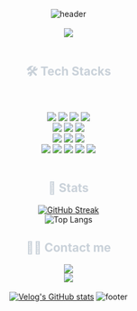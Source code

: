 <div align= "center">
    
![header](https://capsule-render.vercel.app/api?type=waving&color=00fafa&height=120&section=header&text=&fontSize=70) <br> <br> 
 <img src="https://github.com/hyeoonjeoong/hyeoonjeoong/assets/144768161/b159f6cd-f88d-4967-bbee-7cc03eef4cd4"><br> <br> 
   <h2 style="color: #c9d1d9;"> 🛠️ Tech Stacks </h2> <br> 
    <div style="margin: 0 auto; text-align: center;" align= "center"> 
          <br/><img src="https://img.shields.io/badge/HTML5-E34F26?style=flat&logo=HTML5&logoColor=white">
          <img src="https://img.shields.io/badge/CSS3-1572B6?style=flat&logo=CSS3&logoColor=white">
          <img src="https://img.shields.io/badge/Javascript-F7DF1E?style=flat&logo=Javascript&logoColor=white">
          <img src="https://img.shields.io/badge/jQuery-0769AD?style=flat&logo=jQuery&logoColor=white"><br/>
 <img src="https://img.shields.io/badge/React-61DAFB?style=flat&logo=React&logoColor=white">
        <img src="https://img.shields.io/badge/Typescript-3178C6?style=flat&logo=typescript&logoColor=white"/>
        <img src="https://img.shields.io/badge/Redux-764ABC?style=flat&logo=Redux&logoColor=white"><br/>
        <img src="https://img.shields.io/badge/StyledComponents-DB7093?style=flat&logo=StyledComponents&logoColor=white">
<img src="https://img.shields.io/badge/Sass-CC6699?style=flat&logo=Sass&logoColor=white">
        <img src="https://img.shields.io/badge/Bootstrap-7952B3?style=flat&logo=Bootstrap&logoColor=white"><br/>
 <img src="https://img.shields.io/badge/Github-181717?style=flat&logo=Github&logoColor=white">
          <img src="https://img.shields.io/badge/Git-F05032?style=flat&logo=Git&logoColor=white">
          <img src="https://img.shields.io/badge/Notion-000000?style=flat&logo=Notion&logoColor=white">
          <img src="https://img.shields.io/badge/Slack-4A154B?style=flat&logo=Slack&logoColor=white">
          <img src="https://img.shields.io/badge/Discord-5865F2?style=flat&logo=Discord&logoColor=white">
          <br/></div>
    </div>
    <div align= "center">
        <br> <h2 style="color: #c9d1d9;"> 🏅 Stats </h2> 
        
 [![GitHub Streak](https://streak-stats.demolab.com/?user=hyeoonjeoong&theme=nord)](https://git.io/streak-stats) <br> 
 ![Top Langs](https://github-readme-stats.vercel.app/api/top-langs/?username=hyeoonjeoong&theme=nord&layout=compact) <br> 
    <h2 style="color: #c9d1d9;"> 🧑‍💻 Contact me </h2>
    <div align= "center"><a href=mailto:jeooooong22@gmail.com> <img src="https://img.shields.io/badge/Gmail-EA4335?style=flat&logo=Gmail&logoColor=white&link=mailto:jeooooong22@gmail.com"> </a><br> <a href=https://velog.io/@jeooooong> <img src="https://img.shields.io/badge/Velog-20C997?style=flat&logo=Velog&logoColor=white&link=https://velog.io/@jeooooong"> </a>
          <br> 
          </div>  <br> 
          [![Velog's GitHub stats](https://velog-readme-stats.vercel.app/api/list?name=jeooooong)](https://velog.io/@jeooooong) 
   ![footer](https://capsule-render.vercel.app/api?type=waving&color=00fafa&height=120&section=footer&text=&fontSize=70) <br> <br> 
</div>


